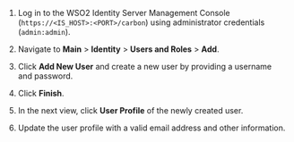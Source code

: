 1. Log in to the WSO2 Identity Server Management Console (`https://<IS_HOST>:<PORT>/carbon`) using administrator credentials (`admin:admin`).

2. Navigate to **Main** > **Identity** > **Users and Roles** > **Add**.

3. Click **Add New User** and create a new user by providing a username and password.

4. Click **Finish**.
    
5. In the next view, click **User Profile** of the newly created user.

6. Update the user profile with a valid email address and other information.
